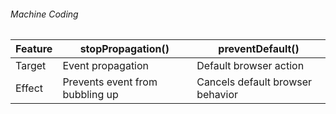 ###### Machine Coding
|Feature	|stopPropagation()	|preventDefault()|
|---|---|---|
|Target|	Event propagation	|Default browser action|
|Effect	|Prevents event from bubbling up|	Cancels default browser behavior|